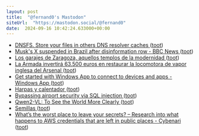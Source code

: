 ```yaml
---
layout: post
title:  "@fernand0's Mastodon"
siteUrl:  "https://mastodon.social/@fernand0"
date:  2024-09-16 10:42:24.633000+00:00
---
```

*  [DNSFS. Store your files in others DNS resolver caches ](https://blog.benjojo.co.uk/post/dns-filesystem-true-cloud-storage-dnsf) ([toot](https://mastodon.social/@fernand0/113146812473784638))
*  [Musk's X suspended in Brazil after disinformation row - BBC News ](https://www.bbc.com/news/articles/c5y3rnl5qv3o.am) ([toot](https://mastodon.social/@fernand0/113146528976729905))
*  [Los garajes de Zaragoza, aquellos templos de la modernidad ](https://www.eldiario.es/aragon/el-prismatico/garajes-zaragoza-templos-modernidad_132_11619430.htm) ([toot](https://mastodon.social/@fernand0/113146315891806643))
*  [La Armada invertirá 63.500 euros en restaurar la locomotora de vapor inglesa del Arsenal ](https://www.diariodeferrol.com/articulo/ferrol/armada-invertira-63500-euros-restaurar-locomotora-vapor-inglesa-arsenal-497463) ([toot](https://mastodon.social/@fernand0/113146000962819106))
*  [Get started with Windows App to connect to devices and apps - Windows App ](https://learn.microsoft.com/en-us/windows-app/get-started-connect-devices-desktops-apps?tabs=windows-avd,windows-w365,windows-devbox,macos-rds,macos-p) ([toot](https://mastodon.social/@fernand0/113145432907551699))
*  [Harpas y calentador ](https://www.flickr.com/photos/fernand0/53982482830) ([toot](https://mastodon.social/@fernand0/113144683866189677))
*  [Bypassing airport security via SQL injection ](https://ian.sh/ts) ([toot](https://mastodon.social/@fernand0/113144669481043770))
*  [Qwen2-VL: To See the World More Clearly ](https://qwenlm.github.io/blog/qwen2-vl) ([toot](https://mastodon.social/@fernand0/113142671599007765))
*  [Semillas ](https://avecesunafoto.wordpress.com/2024/09/15/semillas-4) ([toot](https://mastodon.social/@fernand0/113142649356376752))
*  [What’s the worst place to leave your secrets? – Research into what happens to AWS credentials that are left in public places - Cybenari ](https://cybenari.com/2024/08/whats-the-worst-place-to-leave-your-secrets) ([toot](https://mastodon.social/@fernand0/113142461826780083))
